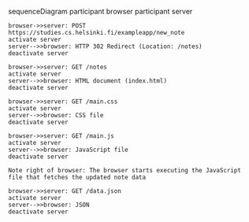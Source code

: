 sequenceDiagram
    participant browser
    participant server

    browser->>server: POST https://studies.cs.helsinki.fi/exampleapp/new_note
    activate server
    server-->>browser: HTTP 302 Redirect (Location: /notes)
    deactivate server

    browser->>server: GET /notes
    activate server
    server-->>browser: HTML document (index.html)
    deactivate server

    browser->>server: GET /main.css
    activate server
    server-->>browser: CSS file
    deactivate server
    
    browser->>server: GET /main.js
    activate server
    server-->>browser: JavaScript file
    deactivate server

    Note right of browser: The browser starts executing the JavaScript file that fetches the updated note data

    browser->>server: GET /data.json
    activate server
    server-->>browser: JSON 
    deactivate server

